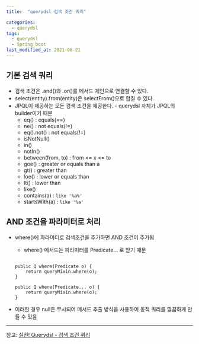 ```yaml
---
title:  "querydsl 검색 조건 쿼리"

categories:
  - querydsl
tags:
  - querydsl
  - Spring boot
last_modified_at: 2021-06-21
---
```


## 기본 검색 쿼리
  * 검색 조건은 .and()와 .or()를 메서드 체인으로 연결할 수 있다.
  * select(entity).from(entity)은 selectFrom()으로 합칠 수 있다.
  * JPQL이 제공하는 모든 검색 조건을 제공한다. - querydsl 자체가 JPQL의 builder이기 때문
    * eq() : equals(==)
    * ne() : not equals(!=)
    * eq().not() : not equals(!=)
    * isNotNull()
    * in()
    * notIn() 
    * between(from, to) : from <= x <= to
    * goe() : greater or equals than a
    * gt() : greater than 
    * loe() : lower or equals than 
    * lt() : lower than 
    * like()
    * contains(a) : `like '%a%'`
    * startsWith(a) : `like '%a'`

## AND 조건을 파라미터로 처리
  * where()에 파라미터로 검색조건을 추가하면 AND 조건이 추가됨
    * where() 메서드는 파라미터를 Predicate... 로 받기 때문

    ~~~

    public Q where(Predicate o) {
        return queryMixin.where(o);
    }

    public Q where(Predicate... o) {
        return queryMixin.where(o);
    }

    ~~~
  * 이러한 경우 null은 무시되어 메서드 추출 방식을 사용하여 동적 쿼리를 깔끔하게 만들 수 있음
<hr>

참고: [실전! Querydsl - 검색 조건 쿼리](https://www.inflearn.com/course/Querydsl-%EC%8B%A4%EC%A0%84/lecture/30124?tab=curriculum)